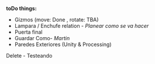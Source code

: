 **toDo things:**
- Gizmos (move: Done , rotate: TBA)
- Lampara / Enchufe relation - *Planear como se va hacer*
- Puerta final
- Guardar Como- *Martin*
- Paredes Exteriores (Unity & Processing)


Delete - Testeando
